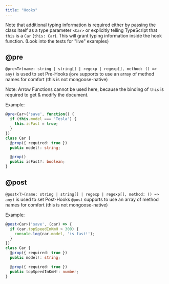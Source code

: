 ```yaml
---
title: "Hooks"
---
```


Note that additional typing information is required either by passing the class itself as a type parameter `<Car>` or explicitly telling TypeScript that `this` is a `Car` (`this: Car`). This will grant typing information inside the hook function. (Look into the tests for "live" examples)

## @pre

`@pre<T>(name: string | string[] | regexp | regexp[], method: () => any)` is used to set Pre-Hooks
  `@pre` supports to use an array of method names for comfort (this is not mongoose-native)

Note: Arrow Functions cannot be used here, because the binding of `this` is required to get & modify the document.

Example:

```ts
@pre<Car>('save', function() {
  if (this.model === 'Tesla') {
    this.isFast = true;
  }
})
class Car {
  @prop({ required: true })
  public model!: string;

  @prop()
  public isFast?: boolean;
}
```

## @post

`@post<T>(name: string | string[] | regexp | regexp[], method: () => any)` is used to set Post-Hooks
  `@post` supports to use an array of method names for comfort (this is not mongoose-native)

Example:

```ts
@post<Car>('save', (car) => {
  if (car.topSpeedInKmH > 300) {
    console.log(car.model, 'is fast!');
  }
})
class Car {
  @prop({ required: true })
  public model!: string;

  @prop({ required: true })
  public topSpeedInKmH!: number;
}
```
